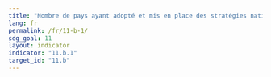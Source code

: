 ```yaml
---
title: "Nombre de pays ayant adopté et mis en place des stratégies nationales de réduction des risques de catastrophe, conformément au Cadre de Sendai pour la réduction des risques de catastrophe (2015‑2030)"
lang: fr
permalink: /fr/11-b-1/
sdg_goal: 11
layout: indicator
indicator: "11.b.1"
target_id: "11.b"
---
```


